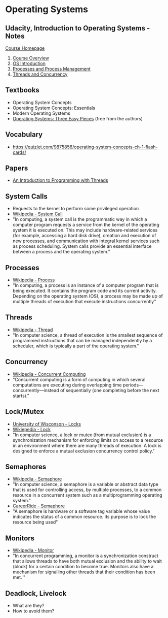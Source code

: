 # Operating Systems

## Udacity, Introduction to Operating Systems - Notes
[Course Homepage](https://www.udacity.com/course/introduction-to-operating-systems--ud923)

1. [Course Overview](https://docs.google.com/document/d/1NHgibsFIYxuzP6F-MUfdp7960ryAcPkuZmwCSgiys5A/pub)
2. [OS Introduction](https://docs.google.com/document/d/1ArRpNXkm4q2-OBP9RWjT5LhYdC0TwLwKnUqSNhL9JVE/pub)
3. [Processes and Process Management](https://docs.google.com/document/d/1egz8qH27XD6c4QYzd9akeO_0e-AvlCjzLkfZQfsn_nE/pub)
4. [Threads and Concurrency](https://docs.google.com/document/d/1LKAnbB42pv-bpr3QhqHgELdGkE7FUwSSWSozAP4DoDo/pub)

## Textbooks
* Operating System Concepts
* Operating System Concepts: Essentials
* Modern Operating Systems
* [Operating Systems: Three Easy Pieces](http://pages.cs.wisc.edu/~remzi/OSTEP/) (free from the authors)

## Vocabulary
* https://quizlet.com/9875856/operating-system-concepts-ch-1-flash-cards/ 

## Papers
* [An Introduction to Programming with Threads](https://s3.amazonaws.com/content.udacity-data.com/courses/ud923/references/ud923-birrell-paper.pdf)

## System Calls
* Requests to the kernel to perform some privileged operation
* [Wikipedia - System Call](https://en.wikipedia.org/wiki/System_call)
* "In computing, a system call is the programmatic way in which a computer program requests a service from the kernel of the operating system it is executed on. This may include hardware-related services (for example, accessing a hard disk drive), creation and execution of new processes, and communication with integral kernel services such as process scheduling. System calls provide an essential interface between a process and the operating system."

## Processes
* [Wikipedia - Process](https://en.wikipedia.org/wiki/Process_(computing))
* "In computing, a process is an instance of a computer program that is being executed. It contains the program code and its current activity. Depending on the operating system (OS), a process may be made up of multiple threads of execution that execute instructions concurrently"

## Threads
* [Wikipedia - Thread](https://en.wikipedia.org/wiki/Thread_(computing))
* "In computer science, a thread of execution is the smallest sequence of programmed instructions that can be managed independently by a scheduler, which is typically a part of the operating system."

## Concurrency
* [Wikipedia - Concurrent Computing](https://en.wikipedia.org/wiki/Concurrent_computing)
* "Concurrent computing is a form of computing in which several computations are executing during overlapping time periods—concurrently—instead of sequentially (one completing before the next starts)."

## Lock/Mutex
* [University of Wisconson - Locks](http://pages.cs.wisc.edu/~remzi/OSTEP/threads-locks.pdf)
* [Wikiepedia - Lock](https://en.wikipedia.org/wiki/Lock_(computer_science))
* "In computer science, a lock or mutex (from mutual exclusion) is a synchronization mechanism for enforcing limits on access to a resource in an environment where there are many threads of execution. A lock is designed to enforce a mutual exclusion concurrency control policy."

## Semaphores
* [Wikipedia - Semaphore](https://en.wikipedia.org/wiki/Semaphore_(programming))
* "In computer science, a semaphore is a variable or abstract data type that is used for controlling access, by multiple processes, to a common resource in a concurrent system such as a multiprogramming operating system."
* [CareerRide - Semaphore](http://www.careerride.com/OS-semaphore.aspx)
* "A semaphore is hardware or a software tag variable whose value indicates the status of a common resource. Its purpose is to lock the resource being used"

## Monitors
* [Wikipedia - Monitor](https://en.wikipedia.org/wiki/Monitor_(synchronization))
* "In concurrent programming, a monitor is a synchronization construct that allows threads to have both mutual exclusion and the ability to wait (block) for a certain condition to become true. Monitors also have a mechanism for signalling other threads that their condition has been met. "
 
## Deadlock, Livelock
* What are they?
* How to avoid them?
